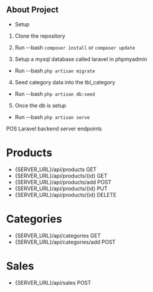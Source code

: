 ## About Project
- Setup
1. Clone the repository
2. Run
--bash
`composer install` or `composer update`

3. Setup a mysql database called laravel in phpmyadmin 
- Run
--bash
`php artisan migrate`

4. Seed category data into the tbl_category
- Run
--bash
`php artisan db:seed`

5. Once the db is setup
- Run
--bash
`php artisan serve`

POS Laravel backend server endpoints
# Products
- {SERVER_URL}/api/products         GET
- {SERVER_URL}/api/products/{id}    GET
- {SERVER_URL}/api/products/add     POST
- {SERVER_URL}/api/products/{id}    PUT
- {SERVER_URL}/api/products/{id}    DELETE

# Categories
- {SERVER_URL}/api/categories       GET
- {SERVER_URL}/api/categories/add   POST

# Sales
- {SERVER_URL}/api/sales            POST


